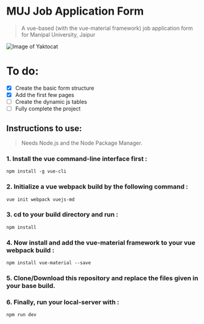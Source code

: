 # MUJ Job Application Form

> A vue-based (with the vue-material framework) job application form for Manipal University, Jaipur

![Image of Yaktocat](https://image.ibb.co/gwooE5/screencapture_localhost_8080_1503254626374.png)

# To do:
- [x] Create the basic form structure
- [x] Add the first few pages
- [ ] Create the dynamic js tables
- [ ] Fully complete the project

## Instructions to use: 
> Needs Node.js and the Node Package Manager.


### 1. Install the vue command-line interface first :
```
npm install -g vue-cli
```

### 2. Initialize a vue webpack build by the following command :
```
vue init webpack vuejs-md
```

### 3. cd to your build directory and run :
```
npm install
```

### 4. Now install and add the vue-material framework to your vue webpack build :
```
npm install vue-material --save
```

### 5. Clone/Download this repository and replace the files given in your base build.

### 6. Finally, run your local-server with :
```
npm run dev
```
